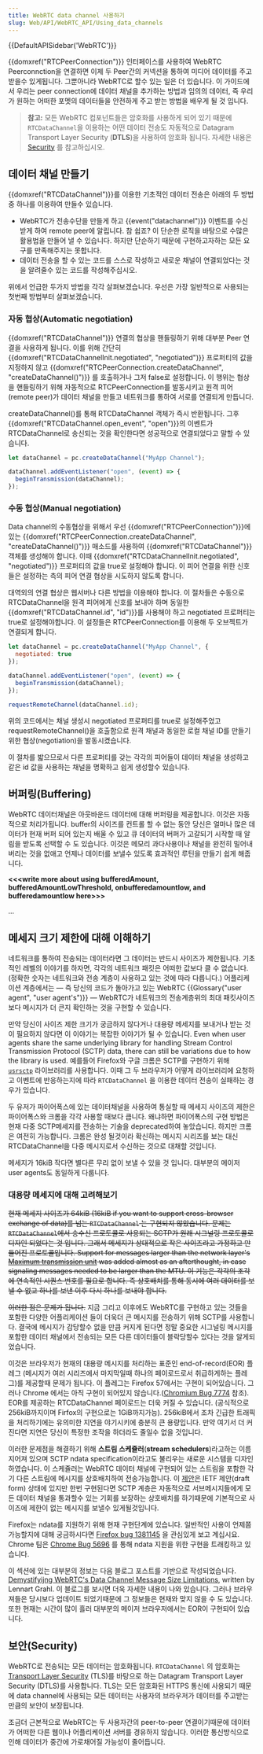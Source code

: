 ```yaml
---
title: WebRTC data channel 사용하기
slug: Web/API/WebRTC_API/Using_data_channels
---
```


{{DefaultAPISidebar('WebRTC')}}

{{domxref("RTCPeerConnection")}} 인터페이스를 사용하여 WebRTC Peerconnction을 연결하면 이제 두 Peer간의 커넥션을 통하여 미디어 데이터를 주고 받을수 있게됩니다. 그뿐아니라 WebRTC로 할수 있는 일은 더 있습니다. 이 가이드에서 우리는 peer connection에 데이터 채널을 추가하는 방법과 임의의 데이터, 즉 우리가 원하는 어떠한 포멧의 데이터들을 안전하게 주고 받는 방법을 배우게 될 것 입니다.

> **참고:** 모든 WebRTC 컴포넌트들은 암호화를 사용하게 되어 있기 때문에 `RTCDataChannel`을 이용하는 어떤 데이터 전송도 자동적으로 Datagram Transport Layer Security (**DTLS**)을 사용하여 암호화 됩니다. 자세한 내용은 [Security](#security) 를 참고하십시오.

## 데이터 채널 만들기

{{domxref("RTCDataChannel")}}를 이용한 기초적인 데이터 전송은 아래의 두 방법중 하나를 이용하여 만들수 있습니다.

- WebRTC가 전송수단을 만들게 하고 {{event("datachannel")}} 이벤트를 수신 받게 하여 remote peer에 알립니다. 참 쉽죠? 이 단순한 로직을 바탕으로 수많은 활용법을 만들어 낼 수 있습니다. 하지만 단순하기 때문에 구현하고자하는 모든 요구를 만족해주지는 못합니다.
- 데이터 전송을 할 수 있는 코드를 스스로 작성하고 새로운 채널이 연결되었다는 것을 알려줄수 있는 코드를 작성해주십시오.

위에서 언급한 두가지 방법을 각각 살펴보겠습니다. 우선은 가장 일반적으로 사용되는 첫번째 방법부터 살펴보겠습니다.

### 자동 협상(Automatic negotiation)

{{domxref("RTCDataChannel")}} 연결의 협상을 핸들링하기 위해 대부분 Peer 연결을 사용하게 됩니다. 이를 위해 간단히 {{domxref("RTCDataChannelInit.negotiated", "negotiated")}} 프로퍼티의 값을 지정하지 않고 {{domxref("RTCPeerConnection.createDataChannel", "createDataChannel()")}} 를 호출하거나 그저 false로 설정합니다. 이 행위는 협상을 핸들링하기 위해 자동적으로 RTCPeerConnection를 발동시키고 원격 피어(remote peer)가 데이터 채널을 만들고 네트워크를 통하여 서로를 연결되게 만듭니다.

createDataChannel()를 통해 RTCDataChannel 객체가 즉시 반환됩니다. 그후 {{domxref("RTCDataChannel.open_event", "open")}}의 이벤트가 RTCDataChannel로 송신되는 것을 확인한다면 성공적으로 연결되었다고 말할 수 있습니다.

```js
let dataChannel = pc.createDataChannel("MyApp Channel");

dataChannel.addEventListener("open", (event) => {
  beginTransmission(dataChannel);
});
```

### 수동 협상(Manual negotiation)

Data channel의 수동협상을 위해서 우선 {{domxref("RTCPeerConnection")}}에 있는 {{domxref("RTCPeerConnection.createDataChannel", "createDataChannel()")}} 매소드를 사용하여 {{domxref("RTCDataChannel")}} 객체를 생성해야 합니다. 이때 {{domxref("RTCDataChannelInit.negotiated", "negotiated")}} 프로퍼티의 값을 true로 설정해야 합니다. 이 피어 연결을 위한 신호들은 설정하는 측의 피어 연결 협상을 시도하지 않도록 합니다.

대역외의 연결 협상은 웹서버나 다른 방법을 이용해야 합니다. 이 절차들은 수동으로 RTCDataChannel을 원격 피어에게 신호를 보내야 하며 동일한 {{domxref("RTCDataChannel.id", "id")}}를 사용해야 하고 negotiated 프로퍼티는 true로 설정해야합니다. 이 설정들은 RTCPeerConnection를 이용해 두 오브젝트가 연결되게 합니다.

```js
let dataChannel = pc.createDataChannel("MyApp Channel", {
  negotiated: true
});

dataChannel.addEventListener("open", (event) => {
  beginTransmission(dataChannel);
});

requestRemoteChannel(dataChannel.id);
```

위의 코드에서는 채널 생성시 negotiated 프로퍼티를 true로 설정해주었고 requestRemoteChannel()을 호출함으로 원격 채널과 동일한 로컬 채널 ID를 만들기 위한 협상(negotiation)을 발동시켰습니다.

이 절차를 밟으므로서 다른 프로퍼티를 갖는 각각의 피어들이 데이터 채널을 생성하고 같은 id 값을 사용하는 채널을 명확하고 쉽게 생성할수 있습니다.

## 버퍼링(Buffering)

WebRTC 데이터채널은 아웃바운드 데이터에 대해 버퍼링을 제공합니다. 이것은 자동적으로 처리가됩니다. buffer의 사이즈를 컨트롤 할 수 없는 동안 당신은 얼마나 많은 데이터가 현재 버퍼 되어 있는지 배울 수 있고 큐 데이터의 버퍼가 고갈되기 시작할 때 알림을 받도록 선택할 수 도 있습니다. 이것은 메모리 과다사용이나 채널을 완전히 밀어내버리는 것을 없애고 언제나 데이터를 보낼수 있도록 효과적인 루틴을 만들기 쉽게 해줍니다.

**<<\<write more about using bufferedAmount, bufferedAmountLowThreshold, onbufferedamountlow, and bufferedamountlow here>>>**

...

## 메세지 크기 제한에 대해 이해하기

네트워크를 통하여 전송되는 데이터라면 그 데이터는 반드시 사이즈가 제한됩니다. 기초적인 레벨의 이야기를 하자면, 각각의 네트워크 패킷은 어떠한 값보다 클 수 없습니다. (정확한 숫자는 네트워크와 전송 계층이 사용하고 있는 것에 따라 다릅니다.) 어플리케이션 계층에서는 — 즉 당신의 코드가 돌아가고 있는 WebRTC {{Glossary("user agent", "user agent's")}} — WebRTC가 네트워크의 전송계층위의 최대 패킷사이즈보다 메시지가 더 큰지 확인하는 것을 구현할 수 있습니다.

만약 당신이 사이즈 제한 크기가 궁금하지 않다거나 대용량 메세지를 보내거나 받는 것이 필요하지 않다면 이 이야기는 복잡한 이야기가 될 수 있습니다. Even when user agents share the same underlying library for handling Stream Control Transmission Protocol (SCTP) data, there can still be variations due to how the library is used. 예를들어 Firefox와 구글 크롬은 SCTP를 구현하기 위해 [`usrsctp`](https://github.com/sctplab/usrsctp) 라이브러리를 사용합니다. 이때 그 두 브라우저가 어떻게 라이브러리에 요청하고 이벤트에 반응하는지에 따라 `RTCDataChannel` 을 이용한 데이터 전송이 실패하는 경우가 있습니다.

두 유저가 파이어폭스에 있는 데이터채널을 사용하여 통실할 때 메세지 사이즈의 제한은 파이어폭스와 크롬을 각각 사용할 때보다 큽니다. 왜냐하면 파이어폭스의 구현 방법은 현재 다중 SCTP메세지를 전송하는 기술을 deprecated하여 놓았습니다. 하지만 크롬은 여전히 가능합니다. 크롬은 완성 될것이라 확신하는 메시지 시리즈를 보는 대신 RTCDataChannel을 다중 메시지로서 수신하는 것으로 대채할 것입니다.

메세지가 16kiB 작다면 별다른 무리 없이 보낼 수 있을 것 입니다. 대부분의 메이저 user agents도 동일하게 다룹니다.

### 대용량 메세지에 대해 고려해보기

~~현재 메세지 사이즈가 64kiB (16kiB if you want to support cross-browser exchange of data)를 넘는 `RTCDataChannel` 는 구현되지 않았습니다. 문제는 `RTCDataChannel`에서 송수신 프로토콜로 사용되는 SCTP가 원래 시그널링 프로토콜로 디자인 되었다는 것 입니다. 그래서 메세지가 상대적으로 작은 사이즈라고 가정하고 만들어진 프로토콜입니다. Support for messages larger than the network layer's [Maximum transmission unit](https://en.wikipedia.org/wiki/Maximum_transmission_unit) was added almost as an afterthought, in case signaling messages needed to be larger than the MTU. 이 기능은 각각의 조각에 연속적인 시퀀스 번호를 필요로 합니다. 즉 상호배치를 통해 동시에 여러 데이터를 보낼 수 없고 하나를 보낸 이후 다시 하나를 보내야 합니다.~~

~~이러한 점은 문제가 됩니다.~~ 지금 그리고 이후에도 WebRTC를 구현하고 있는 것들을 포함한 다양한 어플리케이션 들이 더욱더 큰 메시지를 전송하기 위해 SCTP를 사용합니다. 결국에 메시지가 감당할수 없을 만큼 커지게 된다면 정말 중요한 시그널링 메시지를 포함한 데이터 채널에서 전송되는 모든 다른 데이터들이 블락당할수 있다는 것을 알게되었습니다.

이것은 브라우저가 현재의 대용량 메시지를 처리하는 표준인 end-of-record(EOR) 플레그 (메시지가 여러 시리즈에서 마지막일때 하나의 페이로드로서 취급하게하는 플레그)를 제공할때 문제가 됩니다. 이 플레그는 Firefox 57에서는 구현이 되어있습니다. 그러나 Chrome 에서는 아직 구현이 되어있지 않습니다.([Chromium Bug 7774](https://bugs.chromium.org/p/webrtc/issues/detail?id=7774) 참조). EOR를 제공하는 RTCDataChannel 페이로드는 더욱 커질 수 있습니다. (공식적으로 256kiB까지이며 Firfox의 구현으로는 1GiB까지가능). 256kiB에서 조차 긴급한 트래픽을 처리하기에는 유의미한 지연을 야기시키에 충분히 큰 용량입니다. 만약 여기서 더 커진다면 지연은 당신이 특정한 조작을 하더라도 줄일수 없을 것입니다.

이러한 문제점을 해결하기 위해 **스트림 스케쥴러**(**stream schedulers**)라고하는 이름지어져 있으며 SCTP ndata specification이라고도 불리우는 새로운 시스템을 디자인하였습니다. 이 스케쥴러는 WebRTC 데이터 채널에 구현되어 있는 스트림을 포함한 각기 다른 스트림에 메시지를 상호배치하여 전송가능합니다. 이 [제안](https://tools.ietf.org/html/draft-ietf-tsvwg-sctp-ndata)은 IETF 제안(draft form) 상태에 있지만 한번 구현된다면 SCTP 계층은 자동적으로 서브메시지들에게 모든 데이터 채널을 통과할수 있는 기회를 보장하는 상호배치를 하기때문에 기본적으로 사이즈에 제한이 없는 메시지를 보낼수 있게될것입니다.

Firefox는 ndata를 지원하기 위해 현재 구현단계에 있습니다. 일반적인 사용이 언제쯤 가능할지에 대해 궁금하시다면 [Firefox bug 1381145](https://bugzil.la/1381145) 을 관심있게 보고 계십시요. Chrome 팀은 [Chrome Bug 5696](https://bugs.chromium.org/p/webrtc/issues/detail?id=5696) 를 통해 ndata 지원을 위한 구현을 트래킹하고 있습니다.

<div class="originaldocinfo"><p>이 섹션에 있는 대부분의 정보는 다음 블로그 포스트를 기반으로 작성되었습니다. <a href="https://lgrahl.de/articles/demystifying-webrtc-dc-size-limit.html">Demystifyijng WebRTC's Data Channel Message Size Limitations</a>, written by Lennart Grahl. 이 블로그를 보시면 더욱 자세한 내용이 나와 있습니다. 그러나 브라우져들은 당시보다 업데이트 되었기때문에 그 정보들은 현재와 맞지 않을 수 도 있습니다. 또한 현재는 시간이 많이 흘러 대부분의 메이저 브라우저에서는 EOR이 구현되어 있습니다.</p></div>

## 보안(Security)

WebRTC로 전송되는 모든 데이터는 암호화됩니다. `RTCDataChannel` 의 암호화는[Transport Layer Security](/ko/docs/Web/Security/Transport_Layer_Security) (TLS)를 바탕으로 하는 Datagram Transport Layer Security (DTLS)를 사용합니다. TLS는 모든 암호화된 HTTPS 통신에 사용되기 때문에 data channel에 사용되는 모든 데이터는 사용자의 브라우저가 데이터를 주고받는 만큼의 보안이 보장됩니다.

조금더 근본적으로 WebRTC는 두 사용자간의 peer-to-peer 연결이기때문에 데이터가 어떠한 다른 웹이나 어플리케이션 서버를 경유하지 않습니다. 이러한 통신방식으로 인해 데이터가 중간에 가로채어질 가능성이 줄어듭니다.
